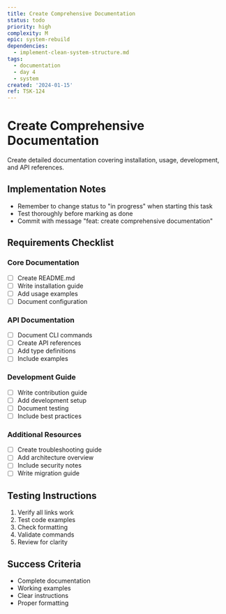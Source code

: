 ```yaml
---
title: Create Comprehensive Documentation
status: todo
priority: high
complexity: M
epic: system-rebuild
dependencies:
  - implement-clean-system-structure.md
tags:
  - documentation
  - day 4
  - system
created: '2024-01-15'
ref: TSK-124
---
```


# Create Comprehensive Documentation

Create detailed documentation covering installation, usage, development, and API references.

## Implementation Notes
- Remember to change status to "in progress" when starting this task
- Test thoroughly before marking as done
- Commit with message "feat: create comprehensive documentation"

## Requirements Checklist

### Core Documentation
- [ ] Create README.md
- [ ] Write installation guide
- [ ] Add usage examples
- [ ] Document configuration

### API Documentation
- [ ] Document CLI commands
- [ ] Create API references
- [ ] Add type definitions
- [ ] Include examples

### Development Guide
- [ ] Write contribution guide
- [ ] Add development setup
- [ ] Document testing
- [ ] Include best practices

### Additional Resources
- [ ] Create troubleshooting guide
- [ ] Add architecture overview
- [ ] Include security notes
- [ ] Write migration guide

## Testing Instructions
1. Verify all links work
2. Test code examples
3. Check formatting
4. Validate commands
5. Review for clarity

## Success Criteria
- Complete documentation
- Working examples
- Clear instructions
- Proper formatting 
